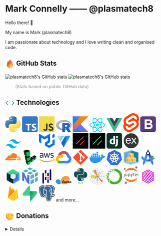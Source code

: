 <!--
**plasmatech8/plasmatech8** is a ✨ _special_ ✨ repository because its `README.md` (this file) appears on your GitHub profile.

Here are some ideas to get you started:

- 🔭 I’m currently working on ...
- 🌱 I’m currently learning ...
- 👯 I’m looking to collaborate on ...
- 🤔 I’m looking for help with ...
- 💬 Ask me about ...
- 📫 How to reach me: ...
- 😄 Pronouns: ...
- ⚡ Fun fact: ...

Note: you can use `<p align="center"></p>` to center-align something.
-->

# Mark Connelly —— @plasmatech8

Hello there! 👋

My name is Mark (plasmatech8)

I am passionate about technology and I love writing clean and organised code.

## <img src="./assets/fire.png" alt="Fire" width="30" align="center"/> GitHub Stats

<picture>
  <source
    media="(prefers-color-scheme: dark)"
    srcset="https://github-readme-stats.vercel.app/api?username=plasmatech8&theme=dark&show_icons=true&hide_border=true&hide_title=true&bg_color=00000000&rank_icon=github&show=prs_merged">
  <source
    media="(prefers-color-scheme: light), (prefers-color-scheme: no-preference)"
    srcset="https://github-readme-stats.vercel.app/api?username=plasmatech8&theme=default&show_icons=true&hide_border=true&hide_title=true&bg_color=00000000&rank_icon=github&show=prs_merged">
  <img alt="plasmatech8's GitHub stats" src="">
</picture>

<picture>
  <source
    media="(prefers-color-scheme: dark)"
    srcset="https://github-readme-stats.vercel.app/api?username=plasmatech8&show=reviews%2Cdiscussions_started%2Cdiscussions_answered%2Cprs_merged%2Cprs_merged_percentage&show_icons=true&hide_border=true&hide_title=true&bg_color=00000000&rank_icon=github&theme=dark">
  <source
    media="(prefers-color-scheme: light), (prefers-color-scheme: no-preference)"
    srcset="https://github-readme-stats.vercel.app/api?username=plasmatech8&show=reviews%2Cdiscussions_started%2Cdiscussions_answered%2Cprs_merged%2Cprs_merged_percentage&show_icons=true&hide_border=true&hide_title=true&bg_color=00000000&rank_icon=github&theme=default">

  <img alt="plasmatech8's GitHub stats" src="https://github-readme-stats.vercel.app/api?username=plasmatech8&show=reviews%2Cdiscussions_started%2Cdiscussions_answered&#44prs_merged%2Cprs_merged_percentage&show_icons=true&hide_border=true&hide_title=true&bg_color=00000000&rank_icon=github&theme=shadow_red">
</picture>

<span style="opacity:50%;margin-left:2rem">(Stats based on public GitHub data)</span>

## <img src="./assets/code.gif" alt="Code" width="30" align="center"/> Technologies

<p>
<!-- Programming Languages -->
<a href="https://www.python.org/"><img src="./tech_logos/python.png" width="50px" alt="Python"></a>
<a href="https://www.typescriptlang.org/"><img src="./tech_logos/typescript.png" width="50px" alt="TypeScript"></a>
<a href="https://www.javascript.com/"><img src="./tech_logos/javascript.png" width="50px" alt="JavaScript"></a>
<a href="https://www.r-project.org/"><img src="./tech_logos/R_logo.svg" width="50px" alt="R"></a>
<a href="https://kotlinlang.org/"><img src="./tech_logos/kotlin.png" width="50px" alt="Kotlin"></a>
<!-- Web Frameworks and Libraries -->
<a href="https://reactjs.org/"><img src="./tech_logos/react.png" width="50px" alt="React"></a>
<a href="https://vuejs.org/"><img src="./tech_logos/vue.png" width="50px" alt="Vue.js"></a>
<a href="https://kit.svelte.dev/"><img src="./tech_logos/svelte.png" width="50px" alt="SvelteKit"></a>
<a href="https://getbootstrap.com/"><img src="./tech_logos/bootstrap.svg" width="50px" alt="Bootstrap"></a>
<a href="https://tailwindcss.com/"><img src="./tech_logos/tailwind.png" width="50px" alt="Tailwind CSS"></a>
<a href="https://skeleton.dev/"><img src="./tech_logos/skeleton.svg" width="50px" alt="Skeleton"></a>
<a href="https://mui.com/"><img src="./tech_logos/material-ui.svg" width="50px" alt="Material-UI"></a>
<a href="https://vuetifyjs.com/"><img src="./tech_logos/vuetify.svg" width="50px" alt="Vuetify"></a>
<a href="https://shadcn-svelte.com/"><img src="./tech_logos/shadcn-svelte.png" width="50px" alt="shadcn-svelte"></a>
<a href="https://shadcn-vue.com/"><img src="./tech_logos/shadcn-vue.png" width="50px" alt="shadcn-vue"></a>
<a href="https://www.djangoproject.com/"><img src="./tech_logos/django.png" width="50px" alt="Django"></a>
<a href="https://expressjs.com/"><img src="./tech_logos/express.png" width="50px" alt="Express"></a>
<!-- Platforms -->
<a href="https://github.com/"><img src="./tech_logos/github.png" width="50px" alt="GitHub"></a>
<a href="https://cloudflare.com/"><img src="./tech_logos/cloudflare.png" width="50px" alt="Cloudflare"></a>
<a href="https://www.linode.com/"><img src="./tech_logos/linode.png" width="50px" alt="Linode"></a>
<a href="https://aws.amazon.com/"><img src="./tech_logos/aws.png" width="50px" alt="AWS"></a>
<a href="https://cloud.google.com/"><img src="./tech_logos/google_cloud.webp" width="50px" alt="Google Cloud"></a>
<!-- Tools and Platforms -->
<a href="https://git-scm.com/"><img src="./tech_logos/git.png" width="50px" alt="Git"></a>
<a href="https://www.docker.com/"><img src="./tech_logos/docker.png" width="50px" alt="Docker"></a>
<a href="https://kubernetes.io/"><img src="./tech_logos/kubernetes.png" width="50px" alt="Kubernetes"></a>
<a href="https://aws.amazon.com/cdk/"><img src="./tech_logos/aws_cdk.png" width="50px" alt="AWS CDK"></a>
<a href="https://developer.android.com/studio"><img src="./tech_logos/android_studio.png" width="50px" alt="Android Studio"></a>
<a href="https://developer.android.com/jetpack/compose"><img src="./tech_logos/jetpack_compose.png" width="50px" alt="Jetpack Compose"></a>
<!-- Data Science and Machine Learning -->
<a href="https://numpy.org/"><img src="./tech_logos/numpy.svg" width="50px" alt="NumPy"></a>
<a href="https://pandas.pydata.org/"><img src="./tech_logos/pandas.png" width="50px" alt="Pandas"></a>
<a href="https://scikit-learn.org/"><img src="./tech_logos/scikit_learn.png" width="50px" alt="scikit-learn"></a>
<a href="https://www.nltk.org/"><img src="./tech_logos/nltk.png" width="50px" alt="NLTK"></a>
<a href="https://matplotlib.org/"><img src="./tech_logos/matplotlib.png" width="50px" alt="Matplotlib"></a>
<a href="https://www.anaconda.com/"><img src="./tech_logos/anaconda.png" width="50px" alt="Anaconda"></a>
<a href="https://jupyter.org/"><img src="./tech_logos/jupyter.png" width="50px" alt="Jupyter"></a>
<!-- Databases and Backend Services -->
<a href="https://surrealdb.com/"><img src="./tech_logos/surrealdb.png" width="50px" alt="SurrealDB"></a>
<a href="https://firebase.google.com/"><img src="./tech_logos/firebase.webp" width="50px" alt="Firebase"></a>
<a href="https://supabase.com/"><img src="./tech_logos/supabase.png" width="50px" alt="Supabase"></a>
<a href="https://www.postgresql.org/"><img src="./tech_logos/postgres.png" width="50px" alt="Postgres"></a>
and more...
</p>

## <img src="./assets/handshake.png" alt="Fire" width="30" align="center"/> Donations

<details>

* PayPal: [paypal.me/MarkDConnelly](https://paypal.me/MarkDConnelly)
* BTC: bc1q05he6hjlx5gujwe28ur4547ssan4z0f8wwyzmu
* ETH: 0x3c073c0d269cdF0241271Bd9fe8C8F5F646A3865
* ALGO: BP47E3JYVM6ZEXNNXEPISBZGMBKIHV4L5NB57T7NCBYHAQKATZIKYQS6LI

</details>

